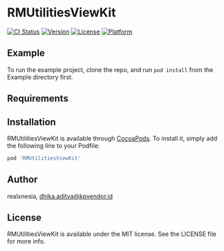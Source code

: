 # RMUtilitiesViewKit

[![CI Status](https://img.shields.io/travis/realxnesia/RMUtilitiesViewKit.svg?style=flat)](https://travis-ci.org/realxnesia/RMUtilitiesViewKit)
[![Version](https://img.shields.io/cocoapods/v/RMUtilitiesViewKit.svg?style=flat)](https://cocoapods.org/pods/RMUtilitiesViewKit)
[![License](https://img.shields.io/cocoapods/l/RMUtilitiesViewKit.svg?style=flat)](https://cocoapods.org/pods/RMUtilitiesViewKit)
[![Platform](https://img.shields.io/cocoapods/p/RMUtilitiesViewKit.svg?style=flat)](https://cocoapods.org/pods/RMUtilitiesViewKit)

## Example

To run the example project, clone the repo, and run `pod install` from the Example directory first.

## Requirements

## Installation

RMUtilitiesViewKit is available through [CocoaPods](https://cocoapods.org). To install
it, simply add the following line to your Podfile:

```ruby
pod 'RMUtilitiesViewKit'
```

## Author

realxnesia, dhika.aditya@kpvendor.id

## License

RMUtilitiesViewKit is available under the MIT license. See the LICENSE file for more info.
